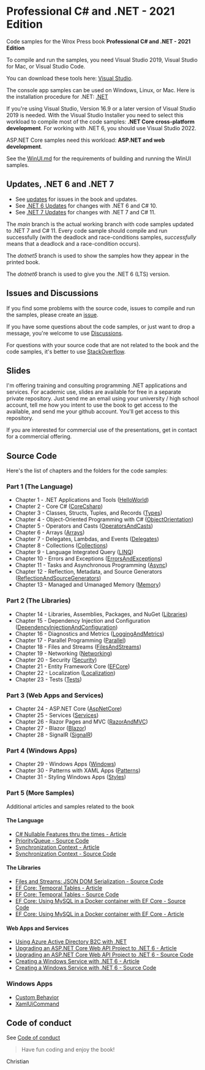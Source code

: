 # Professional C# and .NET - 2021 Edition

Code samples for the Wrox Press book **Professional C# and .NET - 2021 Edition**

To compile and run the samples, you need Visual Studio 2019, Visual Studio for Mac, or Visual Studio Code. 

You can download these tools here: [Visual Studio](https://www.visualstudio.com/).

The console app samples can be used on Windows, Linux, or Mac. Here is the installation procedure for .NET: [.NET](https://dotnet.microsoft.com)

If you're using Visual Studio, Version 16.9 or a later version of Visual Studio 2019 is needed. With the Visual Studio Installer you need to select this workload to compile most of the code samples: **.NET Core cross-platform development**. For working with .NET 6, you should use Visual Studio 2022.

ASP.NET Core samples need this workload: **ASP.NET and web development**.

See the [WinUI.md](WinUI.md) for the requirements of building and running the WinUI samples.

## Updates, .NET 6 and .NET 7 

* See [updates](Updates.md) for issues in the book and updates. 
* See [.NET 6 Updates](Dotnet6Updates.md) for changes with .NET 6 and C# 10.
* See [.NET 7 Updates](Dotnet7Updates.md) for changes with .NET 7 and C# 11.

The *main* branch is the actual working branch with code samples updated to .NET 7 and C# 11. Every code sample should compile and run successfully (with the deadlock and race-conditions samples, *successfully* means that a deadlock and a race-condition occurs).

The *dotnet5* branch is used to show the samples how they appear in the printed book.

The *dotnet6* branch is used to give you the .NET 6 (LTS) version.

## Issues and Discussions

If you find some problems with the source code, issues to compile and run the samples, please create an [issue](https://github.com/ProfessionalCSharp/ProfessionalCSharp2021/issues). 

If you have some questions about the code samples, or just want to drop a message, you're welcome to use [Discussions](https://github.com/ProfessionalCSharp/ProfessionalCSharp2021/discussions).

For questions with your source code that are not related to the book and the code samples, it's better to use [StackOverflow](https://stackoverflow.com/).

## Slides

I'm offering training and consulting programming .NET applications and services. For academic use, slides are available for free in a separate private repository. Just send me an email using your university / high school account, tell me  how you intent to use the book to get access to the available, and send me your github account. You'll get access to this repository.

If you are interested for commercial use of the presentations, get in contact for a commercial offering.

## Source Code

Here's the list of chapters and the folders for the code samples:

### Part 1 (The Language)

* Chapter 1 - .NET Applications and Tools ([HelloWorld](1_CS/HelloWorld/Readme.md))
* Chapter 2 - Core C# ([CoreCsharp](1_CS/CoreCSharp/Readme.md))
* Chapter 3 - Classes, Structs, Tuples, and Records ([Types](1_CS/Types/Readme.md))
* Chapter 4 - Object-Oriented Programming with C# ([ObjectOrientation](1_CS/ObjectOrientation/Readme.md))
* Chapter 5 - Operators and Casts ([OperatorsAndCasts](1_CS/OperatorsAndCasts/Readme.md))
* Chapter 6 - Arrays ([Arrays](1_CS/Arrays/Readme.md))
* Chapter 7 - Delegates, Lambdas, and Events ([Delegates](1_CS/Delegates/Readme.md))
* Chapter 8 - Collections ([Collections](1_CS/Collections/Readme.md))
* Chapter 9 - Language Integrated Query ([LINQ](1_CS/LINQ/Readme.md))
* Chapter 10 - Errors and Exceptions ([ErrorsAndExceptions](1_CS/ErrorsAndExceptions/Readme.md))
* Chapter 11 - Tasks and Asynchronous Programming ([Async](1_CS/Async/Readme.md))
* Chapter 12 - Reflection, Metadata, and Source Generators ([ReflectionAndSourceGenerators](1_CS/ReflectionAndSourceGenerators/Readme.md))
* Chapter 13 - Managed and Umanaged Memory ([Memory](1_CS/Memory/Readme.md))

### Part 2  (The Libraries)

* Chapter 14 - Libraries, Assemblies, Packages, and NuGet ([Libraries](2_Libs/Libraries/Readme.md))
* Chapter 15 - Dependency Injection and Configuration ([DependencyInjectionAndConfiguration](2_Libs/DependencyInjectionAndConfiguration/Readme.md))
* Chapter 16 - Diagnostics and Metrics ([LoggingAndMetrics](2_Libs/LoggingAndMetrics))
* Chapter 17 - Parallel Programming ([Parallel](2_Libs/Parallel/Readme.md))
* Chapter 18 - Files and Streams ([FilesAndStreams](2_Libs/FilesAndStreams/Readme.md))
* Chapter 19 - Networking ([Networking](2_Libs/Networking/Readme.md))
* Chapter 20 - Security ([Security](2_Libs/Security/Readme.md))
* Chapter 21 - Entity Framework Core ([EFCore](2_Libs/EFCore/Readme.md))
* Chapter 22 - Localization ([Localization](2_Libs/Localization/Readme.md))
* Chapter 23 - Tests ([Tests](2_Libs/Tests/Readme.md))

### Part 3 (Web Apps and Services)

* Chapter 24 - ASP.NET Core ([AspNetCore](3_Web/ASPNETCore/Readme.md))
* Chapter 25 - Services ([Services](3_Web/Services/Readme.md))
* Chapter 26 - Razor Pages and MVC ([RazorAndMVC](3_Web/RazorAndMVC/Readme.md))
* Chapter 27 - Blazor ([Blazor](3_Web/Blazor/Readme.md))
* Chapter 28 - SignalR ([SignalR](3_Web/SignalR/Readme.md))

### Part 4 (Windows Apps)

* Chapter 29 - Windows Apps ([Windows](4_Apps/Windows/Readme.md))
* Chapter 30 - Patterns with XAML Apps ([Patterns](4_Apps/Patterns/Readme.md))
* Chapter 31 - Styling Windows Apps ([Styles](4_Apps/Styles/Readme.md))

### Part 5 (More Samples)

Additional articles and samples related to the book

#### The Language

* [C# Nullable Features thru the times - Article](https://csharp.christiannagel.com/2022/02/14/nullable/)
* [PriorityQueue - Source Code](5_More/Collections/PriorityQueueSample)
* [Synchronization Context - Article](https://csharp.christiannagel.com/2022/09/06/whats-the-synchronizationcontext-used-for/)
* [Synchronization Context - Source Code](5_More/Tasks/SynchronizationContext)

#### The Libraries

* [Files and Streams: JSON DOM Serialization - Source Code](5_More/FilesAndStreams/JsonSample/)
* [EF Core: Temporal Tables - Article](https://csharp.christiannagel.com/2022/01/31/efcoretemporaltables/)
* [EF Core: Temporal Tables - Source Code](5_More/EFCore/TemporalTableSample)
* [EF Core: Using MySQL in a Docker container with EF Core - Source Code](5_More/EFCore/MySQL/)
* [EF Core: Using MySQL in a Docker container with EF Core - Article](https://csharp.christiannagel.com/2022/05/17/mysqlwithefcoreanddocker/)

#### Web Apps and Services

* [Using Azure Active Directory B2C with .NET](https://csharp.christiannagel.com/2022/02/09/aadb2c/)
* [Upgrading an ASP.NET Core Web API Project to .NET 6 - Article](https://csharp.christiannagel.com/2022/02/22/upgrading-an-asp-net-core-web-api-project-to-net-6/)
* [Upgrading an ASP.NET Core Web API Project to .NET 6 - Source Code](5_More/Services/APIServiceUpdate/)
* [Creating a Windows Service with .NET 6 - Article](https://csharp.christiannagel.com/2022/03/22/windowsservice-2/)
* [Creating a Windows Service with .NET 6 - Source Code](5_More/WindowsServices/)

### Windows Apps

* [Custom Behavior](5_More/WinUI/BehaviorSample)
* [XamlUiCommand](5_More/WinUI/WinUIAppEditor)

## Code of conduct

See [Code of conduct](CODE_OF_CONDUCT.md)

> Have fun coding and enjoy the book!

Christian
